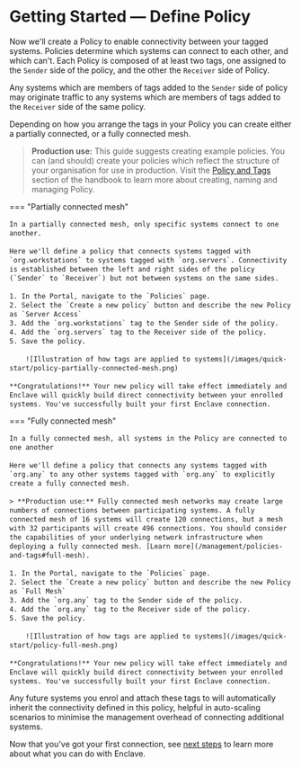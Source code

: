 # Getting Started — Define Policy

Now we'll create a Policy to enable connectivity between your tagged systems. Policies determine which systems can connect to each other, and which can't. Each Policy is composed of at least two tags, one assigned to the `Sender` side of the policy, and the other the `Receiver` side of Policy.

Any systems which are members of tags added to the `Sender` side of policy may originate traffic to any systems which are members of tags added to the `Receiver` side of the same policy.

Depending on how you arrange the tags in your Policy you can create either a partially connected, or a fully connected mesh.

> **Production use:** This guide suggests creating example policies. You can (and should) create your policies which reflect the structure of your organisation for use in production. Visit the [Policy and Tags](/management/policies-and-tags#naming) section of the handbook to learn more about creating, naming and managing Policy.

=== "Partially connected mesh"

    In a partially connected mesh, only specific systems connect to one another.

    Here we'll define a policy that connects systems tagged with `org.workstations` to systems tagged with `org.servers`. Connectivity is established between the left and right sides of the policy (`Sender` to `Receiver`) but not between systems on the same sides.

    1. In the Portal, navigate to the `Policies` page.
    2. Select the `Create a new policy` button and describe the new Policy as `Server Access`
    3. Add the `org.workstations` tag to the Sender side of the policy.
    4. Add the `org.servers` tag to the Receiver side of the policy.
    5. Save the policy.
    
        ![Illustration of how tags are applied to systems](/images/quick-start/policy-partially-connected-mesh.png)

    **Congratulations!** Your new policy will take effect immediately and Enclave will quickly build direct connectivity between your enrolled systems. You've successfully built your first Enclave connection.

=== "Fully connected mesh"

    In a fully connected mesh, all systems in the Policy are connected to one another

    Here we'll define a policy that connects any systems tagged with `org.any` to any other systems tagged with `org.any` to explicitly create a fully connected mesh.

    > **Production use:** Fully connected mesh networks may create large numbers of connections between participating systems. A fully connected mesh of 16 systems will create 120 connections, but a mesh with 32 participants will create 496 connections. You should consider the capabilities of your underlying network infrastructure when deploying a fully connected mesh. [Learn more](/management/policies-and-tags#full-mesh).
    
    1. In the Portal, navigate to the `Policies` page.
    2. Select the `Create a new policy` button and describe the new Policy as `Full Mesh`
    3. Add the `org.any` tag to the Sender side of the policy.
    4. Add the `org.any` tag to the Receiver side of the policy.
    5. Save the policy.

        ![Illustration of how tags are applied to systems](/images/quick-start/policy-full-mesh.png)

    **Congratulations!** Your new policy will take effect immediately and Enclave will quickly build direct connectivity between your enrolled systems. You've successfully built your first Enclave connection.
    

Any future systems you enrol and attach these tags to will automatically inherit the connectivity defined in this policy, helpful in auto-scaling scenarios to minimise the management overhead of connecting additional systems.

Now that you've got your first connection, see [next steps](/getting-started/next-steps) to learn more about what you can do with Enclave.